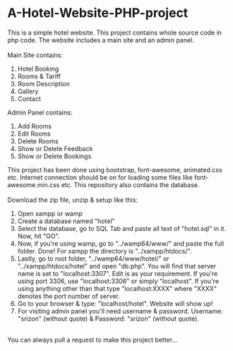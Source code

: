 # A-Hotel-Website-PHP-project
This is a simple hotel website. This project contains whole source code in php code. The website includes a main site and an admin panel.<br>
<br>
Main Site contains:
1. Hotel Booking
2. Rooms &amp; Tariff
3. Room Description
4. Gallery
5. Contact

Admin Panel contains:
1. Add Rooms
2. Edit Rooms
3. Delete Rooms
4. Show or Delete Feedback
5. Show or Delete Bookings

This project has been done using bootstrap, font-awesome, animated.css etc. Internet connection should be on for loading some files like font-awesome.min.css etc. This repository also contains the database.<br>
<br>
Download the zip file, unzip &amp; setup like this:
1. Open xampp or wamp
2. Create a database named "hotel"
3. Select the database, go to SQL Tab and paste all text of "hotel.sql" in it. Now, hit "GO".
4. Now, if you're using wamp, go to "../wamp64/www/" and paste the full folder. Done! For xampp the directory is "../xampp/htdocs/".
5. Lastly, go to root folder, "../wamp64/www/hotel/" or "../xampp/htdocs/hotel" and open "db.php". You will find that server name is set to "localhost:3307". Edit is as your requirement. If you're using port 3306, use "localhost:3306" or simply "localhost". If you're using anything other than that type "localhost:XXXX" where "XXXX" denotes the port number of server.
6. Go to your browser & type: "localhost/hotel". Website will show up!
7. For visiting admin panel you'll need username & password. Username: "srizon" (without quote) &amp; Password: "srizon" (without quote).
<br>
You can always pull a request to make this project better... 
